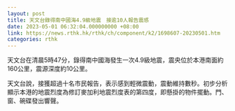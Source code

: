 ```yaml
---
layout: post
title: 天文台錄得南中國海4.9級地震　接逾10人報告震感
date: 2023-05-01 06:32:04.000000000 +08:00
link: https://news.rthk.hk/rthk/ch/component/k2/1698607-20230501.htm
categories: rthk
---
```


天文台在清晨5時47分，錄得南中國海發生一次4.9級地震，震央位於本港南面約160公里，震源深度約10公里。

天文台說，接獲超過十名市民報告，表示感到輕微震動，震動維持數秒。初步分析顯示本港的地震烈度為修訂麥加利地震烈度表的第四度，即懸掛的物件擺動。門、窗、碗碟發出響聲。
